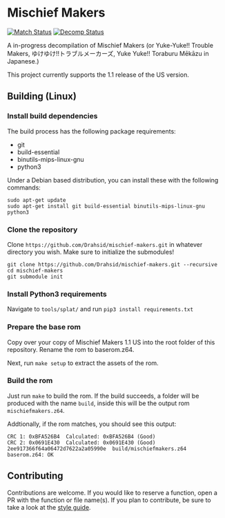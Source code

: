 # Mischief Makers
[![Match Status](https://img.shields.io/badge/matched-3.05-brightgreen.svg)]()
[![Decomp Status](https://img.shields.io/badge/decompiled-4.70-yellow.svg)]()

A in-progress decompilation of Mischief Makers (or Yuke-Yuke!! Trouble Makers, ゆけゆけ!!トラブルメーカーズ, Yuke Yuke!! Toraburu Mēkāzu in Japanese.)

This project currently supports the 1.1 release of the US version.

## Building (Linux)

### Install build dependencies
The build process has the following package requirements:
- git
- build-essential
- binutils-mips-linux-gnu
- python3

Under a Debian based distribution, you can install these with the following commands:
```
sudo apt-get update
sudo apt-get install git build-essential binutils-mips-linux-gnu python3
```

### Clone the repository
Clone `https://github.com/Drahsid/mischief-makers.git` in whatever directory you wish. Make sure to initialize the submodules!
```
git clone https://github.com/Drahsid/mischief-makers.git --recursive
cd mischief-makers
git submodule init
```

### Install Python3 requirements
Navigate to `tools/splat/` and run `pip3 install requirements.txt`

### Prepare the base rom
Copy over your copy of Mischief Makers 1.1 US into the root folder of this repository. Rename the rom to baserom.z64.

Next, run `make setup` to extract the assets of the rom.

### Build the rom
Just run `make` to build the rom. If the build succeeds, a folder will be produced with the name `build`, inside this will be the output rom `mischiefmakers.z64`.

Addtionally, if the rom matches, you should see this output:
```
CRC 1: 0xBFA526B4  Calculated: 0xBFA526B4 (Good)
CRC 2: 0x0691E430  Calculated: 0x0691E430 (Good)
2ee917366f64a06472d7622a2a05990e  build/mischiefmakers.z64
baserom.z64: OK
```

## Contributing
Contributions are welcome. If you would like to reserve a function, open a PR with the function or file name(s).
If you plan to contribute, be sure to take a look at the [style guide](https://github.com/Drahsid/mischief-makers/wiki/Style-Guide).


